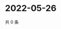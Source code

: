 # 2022-05-26

共 0 条

<!-- BEGIN WEIBO -->
<!-- 最后更新时间 Thu May 26 2022 04:17:38 GMT+0800 (China Standard Time) -->

<!-- END WEIBO -->
